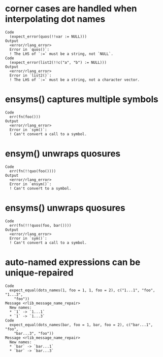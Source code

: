 # corner cases are handled when interpolating dot names

    Code
      (expect_error(quos(!!var := NULL)))
    Output
      <error/rlang_error>
      Error in `quos()`:
      ! The LHS of `:=` must be a string, not `NULL`.
    Code
      (expect_error(list2(!!c("a", "b") := NULL)))
    Output
      <error/rlang_error>
      Error in `list2()`:
      ! The LHS of `:=` must be a string, not a character vector.

# ensyms() captures multiple symbols

    Code
      err(fn(foo()))
    Output
      <error/rlang_error>
      Error in `sym()`:
      ! Can't convert a call to a symbol.

# ensym() unwraps quosures

    Code
      err(fn(!!quo(foo())))
    Output
      <error/rlang_error>
      Error in `ensym()`:
      ! Can't convert to a symbol.

# ensyms() unwraps quosures

    Code
      err(fn(!!!quos(foo, bar())))
    Output
      <error/rlang_error>
      Error in `sym()`:
      ! Can't convert a call to a symbol.

# auto-named expressions can be unique-repaired

    Code
      expect_equal(dots_names(1, foo = 1, 1, foo = 2), c("1...1", "foo", "1...3",
        "foo"))
    Message <rlib_message_name_repair>
      New names:
      * `1` -> `1...1`
      * `1` -> `1...3`
    Code
      expect_equal(dots_names(bar, foo = 1, bar, foo = 2), c("bar...1", "foo",
        "bar...3", "foo"))
    Message <rlib_message_name_repair>
      New names:
      * `bar` -> `bar...1`
      * `bar` -> `bar...3`

